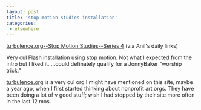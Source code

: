 ```yaml
---
layout: post
title: 'stop motion studies installation'
categories:
 - elsewhere
---
```


<a href="http://turbulence.org/Works/sms4/">turbulence.org--Stop Motion Studies--Series 4</a> (via Anil's daily links)



Very cul Flash installation using stop motion. Not what I expected from the intro but I liked it. ...could definately qualify for a JonnyBaker "worship trick."



<a href="http://turbulence.org/">turbulence.org</a> is a very cul org I might have mentioned on this site, maybe a year ago, when I first started thinking about nonprofit art orgs. They have been doing a lot of v good stuff; wish I had stopped by their site more often in the last 12 mos.

